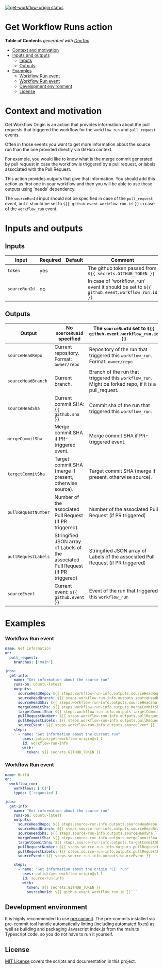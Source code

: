 <p><a href="https://github.com/potiuk/get-workflow-origin/actions">
<img alt="get-workflow-origin status"
    src="https://github.com/potiuk/get-workflow-origin/workflows/Test%20the%20build/badge.svg"></a>

# Get Workflow Runs action


<!-- START doctoc generated TOC please keep comment here to allow auto update -->
<!-- DON'T EDIT THIS SECTION, INSTEAD RE-RUN doctoc TO UPDATE -->
**Table of Contents**  *generated with [DocToc](https://github.com/thlorenz/doctoc)*

- [Context and motivation](#context-and-motivation)
- [Inputs and outputs](#inputs-and-outputs)
  - [Inputs](#inputs)
  - [Outputs](#outputs)
- [Examples](#examples)
    - [Workflow Run event](#workflow-run-event)
    - [Workflow Run event](#workflow-run-event-1)
  - [Development environment](#development-environment)
  - [License](#license)

<!-- END doctoc generated TOC please keep comment here to allow auto update -->

# Context and motivation

Get Workflow Origin is an action that provides information about the pull requests that triggered the
workflow for the `workflow_run` and `pull_request` events.

Often in those events you want to get more information about the source run than the
one provided directly via GitHub context.

For example, you would like to know what is the merge commit generated by pull request in case
the workflow is triggered by a pull request, or labels associated with the Pull Request.

This action provides outputs that give that information. You should add this action as first
one in your workflow and then you will be able to use those outputs using 'needs' dependency.

The `sourceRunId` input should not be specified in case of the `pull_request` event, but it should
be set to `${{ github.event.workflow_run.id }}` in case of the `workflow_run` event.

# Inputs and outputs

## Inputs

| Input                   | Required | Default      | Comment                                                                                                                                                                                                          |
|-------------------------|----------|--------------|-----------------------------------------------------------------------------------------------------|
| `token`                 | yes      |              | The github token passed from `${{ secrets.GITHUB_TOKEN }}`                                          |
| `sourceRunId`           | no       |              | In case of 'workflow_run' event it should be set to `${{ github.event.workflow_run.id }}`           |

## Outputs

| Output              | No `sourceRunId` specified                                                        | The `sourceRunId` set to `${{ github.event.workflow_run.id }}`                                       |
|---------------------|-----------------------------------------------------------------------------------|------------------------------------------------------------------------------------------------------|
| `sourceHeadRepo`    | Current repository. Format: `owner/repo`                                          | Repository of the run that triggered this `workflow_run`. Format: `owner/repo`                       |
| `sourceHeadBranch`  | Current branch.                                                                   | Branch of the run that triggered this `workflow_run`. Might be forked repo, if it is a pull_request. |
| `sourceHeadSha`     | Current commit SHA: `{{ github.sha }}`                                            | Commit sha of the run that triggered this `workflow_run`.                                            |
| `mergeCommitSha`    | Merge commit SHA if PR-triggered event.                                           | Merge commit SHA if PR-triggered event.                                                              |
| `targetCommitSha`   | Target commit SHA (merge if present, otherwise source).                           | Target commit SHA (merge if present, otherwise source).                                              |
| `pullRequestNumber` | Number of the associated Pull Request (if PR triggered)                           | Number of the associated Pull Request (if PR triggered)                                              |
| `pullRequestLabels` | Stringified JSON array of Labels of the associated Pull Request (if PR triggered) |  Stringified JSON array of Labels of the associated Pull Request (if PR triggered)                   |
| `sourceEvent`       | Current event: ``${{ github.event }}``                                            | Event of the run that triggered this `workflow_run`                                                  |

# Examples

### Workflow Run event

```yaml
name: Get information
on:
  pull_request:
    branches: ['main']

jobs:
  get-info:
    name: "Get information about the source run"
    runs-on: ubuntu-latest
    outputs:
      sourceHeadRepo: ${{ steps.workflow-run-info.outputs.sourceHeadRepo }}
      sourceHeadBranch: ${{ steps.workflow-run-info.outputs.sourceHeadBranch }}
      sourceHeadSha: ${{ steps.workflow-run-info.outputs.sourceHeadSha }}
      mergeCommitSha: ${{ steps.workflow-run-info.outputs.mergeCommitSha }}
      targetCommitSha: ${{ steps.workflow-run-info.outputs.targetCommitSha }}
      pullRequestNumber: ${{ steps.workflow-run-info.outputs.pullRequestNumber }}
      pullRequestLabels: ${{ steps.workflow-run-info.outputs.pullRequestLabels }}
      sourceEvent: ${{ steps.workflow-run-info.outputs.sourceEvent }}
    steps:
      - name: "Get information about the current run"
        uses: potiuk/get-workflow-origin@v1_1
        id: workflow-run-info
        with:
          token: ${{ secrets.GITHUB_TOKEN }}
```


### Workflow Run event

```yaml
name: Build
on:
  workflow_run:
    workflows: ['CI']
    types: ['requested']

jobs:
  get-info:
    name: "Get information about the source run"
    runs-on: ubuntu-latest
    outputs:
      sourceHeadRepo: ${{ steps.source-run-info.outputs.sourceHeadRepo }}
      sourceHeadBranch: ${{ steps.source-run-info.outputs.sourceHeadBranch }}
      sourceHeadSha: ${{ steps.source-run-info.outputs.sourceHeadSha }}
      mergeCommitSha: ${{ steps.source-run-info.outputs.mergeCommitSha }}
      targetCommitSha: ${{ steps.source-run-info.outputs.targetCommitSha }}
      pullRequestNumber: ${{ steps.source-run-info.outputs.pullRequestNumber }}
      pullRequestLabels: ${{ steps.source-run-info.outputs.pullRequestLabels }}
      sourceEvent: ${{ steps.source-run-info.outputs.sourceEvent }}

    steps:
      - name: "Get information about the origin 'CI' run"
        uses: potiuk/get-workflow-origin@v1_1
        id: source-run-info
        with:
          token: ${{ secrets.GITHUB_TOKEN }}
          sourceRunId: ${{ github.event.workflow_run.id }}```
```


## Development environment

It is highly recommended tu use [pre commit](https://pre-commit.com). The pre-commits
installed via pre-commit tool handle automatically linting (including automated fixes) as well
as building and packaging Javascript index.js from the main.ts Typescript code, so you do not have
to run it yourself.

## License
[MIT License](LICENSE) covers the scripts and documentation in this project.
